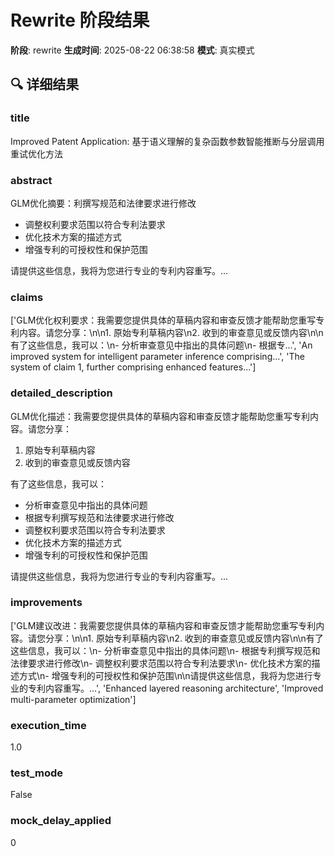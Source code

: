 # Rewrite 阶段结果

**阶段**: rewrite
**生成时间**: 2025-08-22 06:38:58
**模式**: 真实模式

## 🔍 详细结果

### title
Improved Patent Application: 基于语义理解的复杂函数参数智能推断与分层调用重试优化方法

### abstract
GLM优化摘要：利撰写规范和法律要求进行修改
- 调整权利要求范围以符合专利法要求
- 优化技术方案的描述方式
- 增强专利的可授权性和保护范围

请提供这些信息，我将为您进行专业的专利内容重写。...

### claims
['GLM优化权利要求：我需要您提供具体的草稿内容和审查反馈才能帮助您重写专利内容。请您分享：\n\n1. 原始专利草稿内容\n2. 收到的审查意见或反馈内容\n\n有了这些信息，我可以：\n- 分析审查意见中指出的具体问题\n- 根据专...', 'An improved system for intelligent parameter inference comprising...', 'The system of claim 1, further comprising enhanced features...']

### detailed_description
GLM优化描述：我需要您提供具体的草稿内容和审查反馈才能帮助您重写专利内容。请您分享：

1. 原始专利草稿内容
2. 收到的审查意见或反馈内容

有了这些信息，我可以：
- 分析审查意见中指出的具体问题
- 根据专利撰写规范和法律要求进行修改
- 调整权利要求范围以符合专利法要求
- 优化技术方案的描述方式
- 增强专利的可授权性和保护范围

请提供这些信息，我将为您进行专业的专利内容重写。...

### improvements
['GLM建议改进：我需要您提供具体的草稿内容和审查反馈才能帮助您重写专利内容。请您分享：\n\n1. 原始专利草稿内容\n2. 收到的审查意见或反馈内容\n\n有了这些信息，我可以：\n- 分析审查意见中指出的具体问题\n- 根据专利撰写规范和法律要求进行修改\n- 调整权利要求范围以符合专利法要求\n- 优化技术方案的描述方式\n- 增强专利的可授权性和保护范围\n\n请提供这些信息，我将为您进行专业的专利内容重写。...', 'Enhanced layered reasoning architecture', 'Improved multi-parameter optimization']

### execution_time
1.0

### test_mode
False

### mock_delay_applied
0
